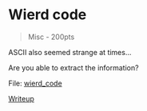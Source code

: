 # Wierd code

> Misc - 200pts

ASCII also seemed strange at times...

Are you able to extract the information?

File: [wierd_code](./wierd_code)

[Writeup](./writeup.md)
